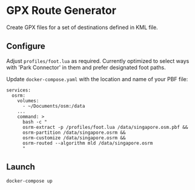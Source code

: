 # GPX Route Generator

Create GPX files for a set of destinations defined in KML file.

## Configure

Adjust `profiles/foot.lua` as required. Currently optimized to select ways with 'Park Connector' in them and prefer designated foot paths.

Update `docker-compose.yaml` with the location and name of your PBF file:

```
services:
  osrm:
    volumes:
      - ~/Documents/osm:/data
    ...
    command: >
      bash -c "
      osrm-extract -p /profiles/foot.lua /data/singapore.osm.pbf && 
      osrm-partition /data/singapore.osrm && 
      osrm-customize /data/singapore.osrm && 
      osrm-routed --algorithm mld /data/singapore.osrm
      "
```

## Launch

```
docker-compose up
```
